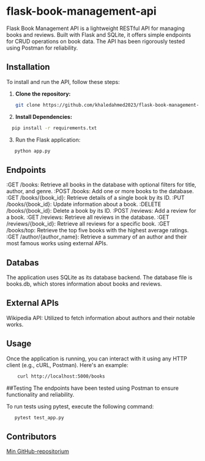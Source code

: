# flask-book-management-api

Flask Book Management API is a lightweight RESTful API for managing books and reviews. Built with Flask and SQLite, it offers simple endpoints for CRUD operations on book data. The API has been rigorously tested using Postman for reliability.

## Installation

To install and run the API, follow these steps:

1. **Clone the repository:**

   ```bash
   git clone https://github.com/khaledahmed2023/flask-book-management-api.git

2. **Install Dependencies:**

  ```bash
    pip install -r requirements.txt

```
3. Run the Flask application:

  ```bash
     python app.py
```
## Endpoints

:GET /books: Retrieve all books in the database with optional filters for title, author, and genre.
:POST /books: Add one or more books to the database.
:GET /books/{book_id}: Retrieve details of a single book by its ID.
:PUT /books/{book_id}: Update information about a book.
:DELETE /books/{book_id}: Delete a book by its ID.
:POST /reviews: Add a review for a book.
:GET /reviews: Retrieve all reviews in the database.
:GET /reviews/{book_id}: Retrieve all reviews for a specific book.
:GET /books/top: Retrieve the top five books with the highest average ratings.
:GET /author/{author_name}: Retrieve a summary of an author and their most famous works using external APIs.

## Databas
The application uses SQLite as its database backend. The database file is books.db, which stores information about books and reviews.

## External APIs
Wikipedia API: Utilized to fetch information about authors and their notable works.

## Usage
Once the application is running, you can interact with it using any HTTP client (e.g., cURL, Postman). Here's an example:
```bash
    curl http://localhost:5000/books

````````
##Testing 
The endpoints have been tested using Postman to ensure functionality and reliability.

To run tests using pytest, execute the following command:
```bash
   pytest test_app.py

`````
## Contributors
[Min GitHub-repositorium](https://github.com/Realmadridcr7123)





